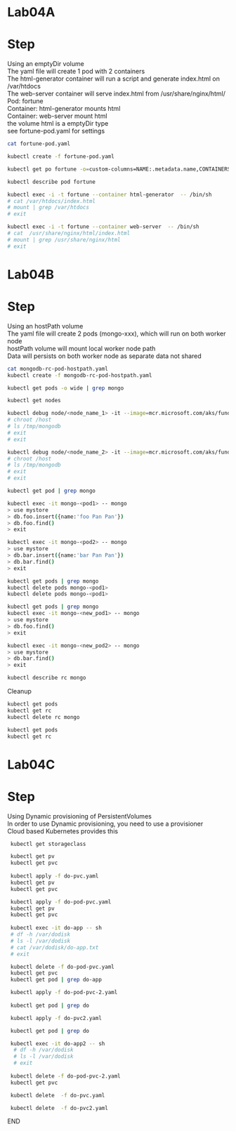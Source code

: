 # Lab04A
# Step 
Using an emptyDir volume<br>
The yaml file will create 1 pod with 2 containers<br>
The html-generator container will run a script and generate index.html on /var/htdocs <br>
The web-server container will serve index.html from /usr/share/nginx/html/ <br>
Pod: fortune <br>
Container: html-generator mounts html <br>
Container: web-server mount html<br>
the volume html is a emptyDir type <br> 
see fortune-pod.yaml for settings <br>

```sh
cat fortune-pod.yaml

kubectl create -f fortune-pod.yaml

kubectl get po fortune -o=custom-columns=NAME:.metadata.name,CONTAINERS:.spec.containers[*].name

kubectl describe pod fortune 

kubectl exec -i -t fortune --container html-generator  -- /bin/sh
# cat /var/htdocs/index.html
# mount | grep /var/htdocs
# exit

kubectl exec -i -t fortune --container web-server  -- /bin/sh
# cat  /usr/share/nginx/html/index.html
# mount | grep /usr/share/nginx/html
# exit
```

# Lab04B
# Step 
Using an hostPath volume <br>
The yaml file will create 2 pods (mongo-xxx), which will run on both worker node<br>
hostPath volume will mount local worker node path <br>
Data will persists on both worker node as separate data not shared <br>

```sh
cat mongodb-rc-pod-hostpath.yaml
kubectl create -f mongodb-rc-pod-hostpath.yaml

kubectl get pods -o wide | grep mongo 

kubectl get nodes 

kubectl debug node/<node_name_1> -it --image=mcr.microsoft.com/aks/fundamental/base-ubuntu:v0.0.11
# chroot /host
# ls /tmp/mongodb
# exit
# exit

kubectl debug node/<node_name_2> -it --image=mcr.microsoft.com/aks/fundamental/base-ubuntu:v0.0.11
# chroot /host
# ls /tmp/mongodb
# exit
# exit

kubectl get pod | grep mongo

kubectl exec -it mongo-<pod1> -- mongo
> use mystore
> db.foo.insert({name:'foo Pan Pan'})
> db.foo.find()
> exit

kubectl exec -it mongo-<pod2> -- mongo
> use mystore
> db.bar.insert({name:'bar Pan Pan'})
> db.bar.find()
> exit

kubectl get pods | grep mongo 
kubectl delete pods mongo-<pod1>
kubectl delete pods mongo-<pod1>

kubectl get pods | grep mongo 
kubectl exec -it mongo-<new_pod1> -- mongo
> use mystore
> db.foo.find()
> exit

kubectl exec -it mongo-<new_pod2> -- mongo
> use mystore
> db.bar.find()
> exit

kubectl describe rc mongo
```

Cleanup 
```sh
kubectl get pods
kubectl get rc
kubectl delete rc mongo

kubectl get pods
kubectl get rc
```


# Lab04C
# Step
Using Dynamic provisioning of PersistentVolumes<br>
In order to use Dynamic provisioning, you need to use a provisioner <br>
Cloud based Kubernetes provides this<br>

```sh
 kubectl get storageclass

 kubectl get pv
 kubectl get pvc
 
 kubectl apply -f do-pvc.yaml 
 kubectl get pv
 kubectl get pvc

 kubectl apply -f do-pod-pvc.yaml
 kubectl get pv
 kubectl get pvc
 
 kubectl exec -it do-app -- sh
 # df -h /var/dodisk
 # ls -l /var/dodisk
 # cat /var/dodisk/do-app.txt
 # exit 

 kubectl delete -f do-pod-pvc.yaml
 kubectl get pvc
 kubectl get pod | grep do-app 

 kubectl apply -f do-pod-pvc-2.yaml
 
 kubectl get pod | grep do

 kubectl apply -f do-pvc2.yaml

 kubectl get pod | grep do

 kubectl exec -it do-app2 -- sh
  # df -h /var/dodisk
  # ls -l /var/dodisk
  # exit 
 
 kubectl delete -f do-pod-pvc-2.yaml
 kubectl get pvc

 kubectl delete  -f do-pvc.yaml

 kubectl delete  -f do-pvc2.yaml

```
END